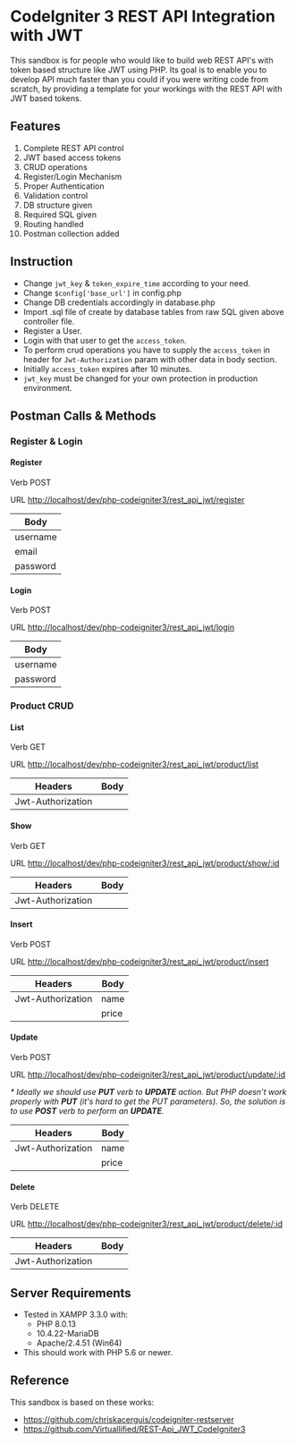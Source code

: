 # CodeIgniter 3 REST API Integration with JWT
This sandbox is for people who would like to build web REST API's with token based structure like JWT using PHP. Its goal is to enable you to develop API much faster than you could if you were writing code from scratch, by providing a template for your workings with the REST API with JWT based tokens.

## Features

1. Complete REST API control
2. JWT based access tokens
3. CRUD operations
4. Register/Login Mechanism
5. Proper Authentication
6. Validation control
7. DB structure given
8. Required SQL given
9. Routing handled
11. Postman collection added

## Instruction

- Change `jwt_key` & `token_expire_time` according to your need.
- Change `$config['base_url']` in config.php
- Change DB credentials accordingly in database.php
- Import .sql file of create by database tables from raw SQL given above controller file. 
- Register a User.
- Login with that user to get the `access_token`.
- To perform crud operations you have to supply the `access_token` in header for `Jwt-Authorization` param with other data in body section.
- Initially `access_token` expires after 10 minutes.
- `jwt_key` must be changed for your own protection in production environment.

## Postman Calls & Methods

### Register & Login

#### Register

Verb POST 

URL [http://localhost/dev/php-codeigniter3/rest_api_jwt/register](http://localhost/dev/php-codeigniter3/rest_api_jwt/register)

|Body     |
|---------|
|username |
|email    |
|password |

#### Login

Verb POST

URL [http://localhost/dev/php-codeigniter3/rest_api_jwt/login](http://localhost/dev/php-codeigniter3/rest_api_jwt/login)

|Body     |
|---------|
|username |
|password |

### Product CRUD

#### List

Verb GET

URL [http://localhost/dev/php-codeigniter3/rest_api_jwt/product/list](http://localhost/dev/php-codeigniter3/rest_api_jwt/product/list)

|Headers      |Body     |
|-------------|---------|
|Jwt-Authorization|         |

#### Show

Verb GET 

URL [http://localhost/dev/php-codeigniter3/rest_api_jwt/product/show/:id](http://localhost/dev/php-codeigniter3/rest_api_jwt/product/show/:id)

|Headers      |Body     |
|-------------|---------|
|Jwt-Authorization|         |

#### Insert

Verb POST 

URL [http://localhost/dev/php-codeigniter3/rest_api_jwt/product/insert](http://localhost/dev/php-codeigniter3/rest_api_jwt/product/insert)

|Headers      |Body     |
|-------------|---------|
|Jwt-Authorization|name     |
|             |price    |

#### Update

Verb POST

URL [http://localhost/dev/php-codeigniter3/rest_api_jwt/product/update/:id](http://localhost/dev/php-codeigniter3/rest_api_jwt/product/update/:id)

*\* Ideally we should use **PUT** verb to **UPDATE** action. But PHP doesn’t work properly with **PUT** (it's hard to get the PUT parameters). So, the solution is to use **POST** verb to perform an **UPDATE**.*

|Headers      |Body     |
|-------------|---------|
|Jwt-Authorization|name     |
|             |price    |

#### Delete

Verb DELETE

URL [http://localhost/dev/php-codeigniter3/rest_api_jwt/product/delete/:id](http://localhost/dev/php-codeigniter3/rest_api_jwt/product/delete/:id)

|Headers      |Body     |
|-------------|---------|
|Jwt-Authorization|         |

## Server Requirements

- Tested in XAMPP 3.3.0 with:
  - PHP 8.0.13
  - 10.4.22-MariaDB
  - Apache/2.4.51 (Win64) 
- This should work with PHP 5.6 or newer.

## Reference

This sandbox is based on these works:

- https://github.com/chriskacerguis/codeigniter-restserver
- https://github.com/Virtuallified/REST-Api_JWT_CodeIgniter3
